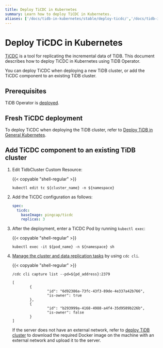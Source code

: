 ```yaml
---
title: Deploy TiCDC in Kubernetes
summary: Learn how to deploy TiCDC in Kubernetes.
aliases: ['/docs/tidb-in-kubernetes/stable/deploy-ticdc/','/docs/tidb-in-kubernetes/v1.1/deploy-ticdc/']
---
```


# Deploy TiCDC in Kubernetes

[TiCDC](https://pingcap.com/docs/stable/ticdc/ticdc-overview/) is a tool for replicating the incremental data of TiDB. This document describes how to deploy TiCDC in Kubernetes using TiDB Operator.

You can deploy TiCDC when deploying a new TiDB cluster, or add the TiCDC component to an existing TiDB cluster.

## Prerequisites

TiDB Operator is [deployed](deploy-tidb-operator.md).

## Fresh TiCDC deployment

To deploy TiCDC when deploying the TiDB cluster, refer to [Deploy TiDB in General Kubernetes](deploy-on-general-kubernetes.md).

## Add TiCDC component to an existing TiDB cluster

1. Edit TidbCluster Custom Resource:

    {{< copyable "shell-regular" >}}

    ``` shell
    kubectl edit tc ${cluster_name} -n ${namespace}
    ```

2. Add the TiCDC configuration as follows:

    ```yaml
    spec:
      ticdc:
        baseImage: pingcap/ticdc
        replicas: 3
    ```

3. After the deployment, enter a TiCDC Pod by running `kubectl exec`:

    {{< copyable "shell-regular" >}}

    ```shell
    kubectl exec -it ${pod_name} -n ${namespace} sh
    ```

4. [Manage the cluster and data replication tasks](https://pingcap.com/docs/stable/ticdc/manage-ticdc/#use-cdc-cli-to-manage-cluster-status-and-data-replication-task) by using `cdc cli`.

    {{< copyable "shell-regular" >}}

    ```shell
    /cdc cli capture list --pd=${pd_address}:2379
    ```

    ```shell
    [
            {
                    "id": "6d92386a-73fc-43f3-89de-4e337a42b766",
                    "is-owner": true
            },
            {
                    "id": "b293999a-4168-4988-a4f4-35d9589b226b",
                    "is-owner": false
            }
    ]
    ```

    If the server does not have an external network, refer to [deploy TiDB cluster](deploy-on-general-kubernetes.md#deploy-tidb-cluster) to download the required Docker image on the machine with an external network and upload it to the server.
